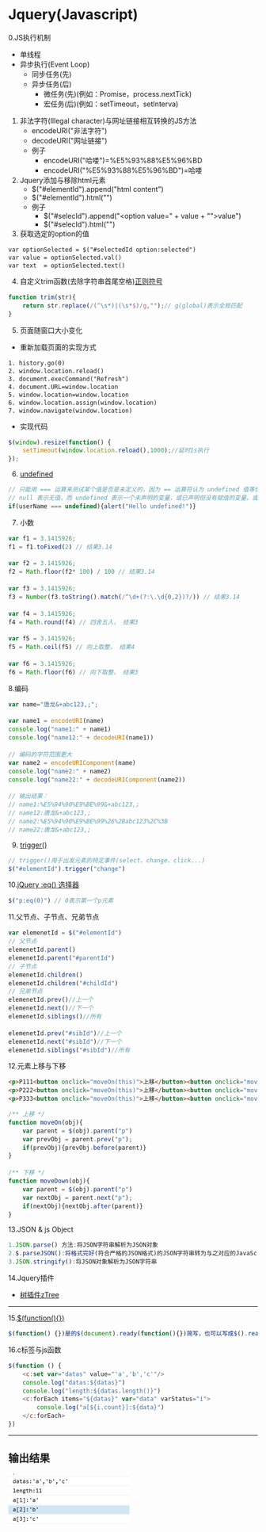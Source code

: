 # Jquery(Javascript)
0.JS执行机制
+ 单线程
+ 异步执行(Event Loop)
   + 同步任务(先)
   + 异步任务(后)
     + 微任务(先)(例如：Promise，process.nextTick)
     + 宏任务(后)(例如：setTimeout，setInterva)
1. 非法字符(Illegal character)与网址链接相互转换的JS方法
	+ encodeURI("非法字符")
	+ decodeURI("网址链接")
	+ 例子
		+ encodeURI("哈喽")=%E5%93%88%E5%96%BD
		+ encodeURI("%E5%93%88%E5%96%BD")=哈喽
2. Jquery添加与移除html元素
	+ $("#elementId").append("html content")
	+ $("#elementId").html("")
	+ 例子
		+ $("#selecId").append("<option value=\" + value + "\">value</option>")
		+ $("#selecId").html("")	
3. 获取选定的option的值
```jquery
var optionSelected = $("#selectedId option:selected")
var value = optionSelected.val()
var text  = optionSelected.text()
```
4. 自定义trim函数(去除字符串首尾空格)[正则符号](https://github.com/Tanglong9344/ref/tree/master/regExp/SymbolTable/README.md)
```js
function trim(str){
	return str.replace(/(^\s*)|(\s*$)/g,"");// g(global)表示全局匹配
}
```
5. 页面随窗口大小变化
+ 重新加载页面的实现方式
```
1. history.go(0)
2. window.location.reload()
3. document.execCommand("Refresh")
4. document.URL=window.location
5. window.location=window.location
6. window.location.assign(window.location)
7. window.navigate(window.location)
```
+ 实现代码
```js
$(window).resize(function() {
    setTimeout(window.location.reload(),1000);//延时1s执行
});
```
6. [undefined](http://www.w3school.com.cn/jsref/jsref_undefined.asp)
```js
// 只能用 === 运算来测试某个值是否是未定义的，因为 == 运算符认为 undefined 值等价于 null。
// null 表示无值，而 undefined 表示一个未声明的变量，或已声明但没有赋值的变量，或一个并不存在的对象属性。
if(userName === undefined){alert("Hello undefined!")}
```
7. 小数
```js
var f1 = 3.1415926;
f1 = f1.toFixed(2) // 结果3.14

var f2 = 3.1415926;
f2 = Math.floor(f2* 100) / 100 // 结果3.14

var f3 = 3.1415926;
f3 = Number(f3.toString().match(/^\d+(?:\.\d{0,2})?/)) // 结果3.14

var f4 = 3.1415926;
f4 = Math.round(f4) // 四舍五入， 结果3

var f5 = 3.1415926;
f5 = Math.ceil(f5) // 向上取整， 结果4

var f6 = 3.1415926;
f6 = Math.floor(f6) // 向下取整， 结果3
```
8.编码
```js
var name="唐龙&+abc123,;";

var name1 = encodeURI(name)
console.log("name1:" + name1)
console.log("name12:" + decodeURI(name1))

// 编码的字符范围更大
var name2 = encodeURIComponent(name)
console.log("name2:" + name2)
console.log("name22:" + decodeURIComponent(name2))

// 输出结果：
// name1:%E5%94%90%E9%BE%99&+abc123,;
// name12:唐龙&+abc123,;
// name2:%E5%94%90%E9%BE%99%26%2Babc123%2C%3B
// name22:唐龙&+abc123,;
```
9. [trigger()](http://www.w3school.com.cn/jquery/event_trigger.asp)
```js
// trigger()用于出发元素的特定事件(select、change、click...)
$("#elementId").trigger("change")
```
10.[jQuery :eq() 选择器](http://www.w3school.com.cn/jquery/selector_eq.asp)
```js
$("p:eq(0)") // 0表示第一个p元素
```
11.父节点、子节点、兄弟节点
```js
var elemenetId = $("#elementId")
// 父节点
elemenetId.parent()
elemenetId.parent("#parentId")
// 子节点
elemenetId.children()
elemenetId.children("#childId")
// 兄弟节点
elemenetId.prev()//上一个
elemenetId.next()//下一个
elemenetId.siblings()//所有

elemenetId.prev("#sibId")//上一个
elemenetId.next("#sibId")//下一个
elemenetId.siblings("#sibId")//所有
```
12.元素上移与下移
```html
<p>P111<button onclick="moveOn(this)">上移</button><button onclick="moveDown(this)">下移</button></p>
<p>P222<button onclick="moveOn(this)">上移</button><button onclick="moveDown(this)">下移</button></p>
<p>P333<button onclick="moveOn(this)">上移</button><button onclick="moveDown(this)">下移</button></p>
```
```js
/** 上移 */
function moveOn(obj){
	var parent = $(obj).parent("p")
	var prevObj = parent.prev("p");
	if(prevObj){prevObj.before(parent)}
}

/** 下移 */
function moveDown(obj){
	var parent = $(obj).parent("p")
	var nextObj = parent.next("p");
	if(nextObj){nextObj.after(parent)}
}
```
13.JSON & js Object
```js
1.JSON.parse() 方法:将JSON字符串解析为JSON对象
2.$.parseJSON():将格式完好(符合严格的JSON格式)的JSON字符串转为与之对应的JavaScript对象
3.JSON.stringify():将JSON对象解析为JSON字符串
```
14.Jquery插件
+ [树插件zTree](http://www.treejs.cn/v3/api.php)
---
15.[$(function(){})](http://www.w3school.com.cn/jquery/event_ready.asp)
```js
$(function() {})是的$(document).ready(function(){})简写，也可以写成$().ready(function(){})
```
16.c标签与js函数
```js
$(function () {
	<c:set var="datas" value="'a','b','c'"/>
	console.log("datas:${datas}")
	console.log("length:${datas.length()}")
	<c:forEach items="${datas}" var="data" varStatus="i">
		console.log("a[${i.count}]:${data}")
	</c:forEach>
})
```
---
输出结果
---
![js_jstl.png](pictures/js_jstl.png)
